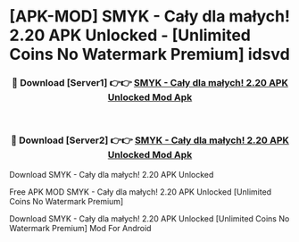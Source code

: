 # [APK-MOD] SMYK - Cały dla małych! 2.20 APK Unlocked - [Unlimited Coins No Watermark Premium] idsvd



<div align="center">
<h3>🔴 Download [Server1] 👉👉 <a href="https://momento.my/?title=SMYK_-_Cały_dla_małych!_2.20_APK_Unlocked">SMYK - Cały dla małych! 2.20 APK Unlocked Mod Apk</a></h3><br>

<h3>🔴 Download [Server2] 👉👉 <a href="https://momento.my/?title=SMYK_-_Cały_dla_małych!_2.20_APK_Unlocked">SMYK - Cały dla małych! 2.20 APK Unlocked Mod Apk</a></h3>
</div>



Download SMYK - Cały dla małych! 2.20 APK Unlocked 

Free APK MOD SMYK - Cały dla małych! 2.20 APK Unlocked [Unlimited Coins No Watermark Premium]

Download SMYK - Cały dla małych! 2.20 APK Unlocked [Unlimited Coins No Watermark Premium] Mod For Android
